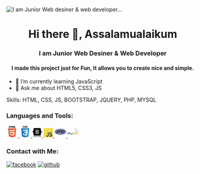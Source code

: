 ![I am Junior Web desiner & web developer...](https://user-images.githubusercontent.com/65373279/148280039-301b677b-74e7-49f8-af75-15e7c9253d74.png)

<h1 align="center"> Hi there 👋, Assalamualaikum </h1>

<h3 align="center"> I am Junior Web Desiner & Web Developer </h3>

<h4 align="center"> I made this project just for Fun, It allows you to create nice and simple. </h4>

<!-- <div align="center"> 
  
  ![Profile views](https://komarev.com/ghpvc/?username=A-for-Alamin&color=red)
  
</div> -->

- 🌱 I’m currently learning JavaScript 
- 💬 Ask me about HTML5, CSS3, JS

  

Skills: HTML, CSS, JS, BOOTSTRAP, JQUERY, PHP, MYSQL


### Languages and Tools:
<p align="left"> 
  <a href="https://www.w3.org/html/" target="_blank" rel="noreferrer"> <img src="https://raw.githubusercontent.com/devicons/devicon/master/icons/html5/html5-original-wordmark.svg" alt="html5" width="30" height="30"/> </a>
  <a href="https://www.w3schools.com/css/" target="_blank" rel="noreferrer"> <img src="https://raw.githubusercontent.com/devicons/devicon/master/icons/css3/css3-original-wordmark.svg" alt="css3" width="30" height="30"/> </a>
  <a href="https://getbootstrap.com" target="_blank" rel="noreferrer"> <img src="https://raw.githubusercontent.com/devicons/devicon/master/icons/bootstrap/bootstrap-plain-wordmark.svg" alt="bootstrap" width="25" height="25"/> </a>   
  <a href="https://www.javascripttutorial.net/" target="_blank" rel="noreferrer"> <img src="https://raw.githubusercontent.com/devicons/devicon/master/icons/javascript/javascript-original.svg" alt="javascript" width="25" height="25"/> </a> 
  <a href="https://www.php.net" target="_blank" rel="noreferrer"> <img src="https://raw.githubusercontent.com/devicons/devicon/master/icons/php/php-original.svg" alt="php" width="30" height="30"/> </a>
  <a href="https://www.mysql.com/" target="_blank" rel="noreferrer"> <img src="https://raw.githubusercontent.com/devicons/devicon/master/icons/mysql/mysql-original-wordmark.svg" alt="mysql" width="30" height="30"/> </a> 
 </p>


### Contact with Me:
[<img src='https://raw.githubusercontent.com/rahuldkjain/github-profile-readme-generator/master/src/images/icons/Social/facebook.svg' alt='facebook' height='30'>](https://www.facebook.com/https://www.facebook.com/profile.php?id=100039596015825)
[<img src='https://raw.githubusercontent.com/rahuldkjain/github-profile-readme-generator/master/src/images/icons/Social/github.svg' alt='github' height='30'>](https://github.com/A-for-Alamin) 

